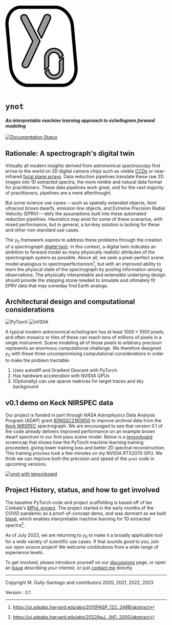 ![ynot](docs/_static/ynot_logo_0p1.svg)

# `ynot`
#### _An interpretable machine learning approach to échellogram forward modeling_

[![Documentation Status](https://readthedocs.org/projects/ynot/badge/?version=latest)](https://ynot.readthedocs.io/en/latest/?badge=latest)

## Rationale: A spectrograph's digital twin

Virtually all modern insights derived from astronomical spectroscopy first arrive to the world on 2D digital camera chips such as visible [CCDs](https://en.wikipedia.org/wiki/Charge-coupled_device) or near-infrared [focal plane arrays](https://en.wikipedia.org/wiki/Staring_array). Data reduction pipelines translate these raw 2D images into 1D extracted spectra, the more nimble and natural data format for practitioners. These data pipelines work great, and for the vast majority of practitioners, pipelines are a mere afterthought.

But some science use cases---such as spatially extended objects, faint ultracool brown dwarfs, emission line objects, and Extreme Precision Radial Velocity (EPRV)---defy the assumptions built into these automated reduction pipelines. Heuristics may exist for some of these scenarios, with mixed performance, but in general, a turnkey solution is lacking for these and other non-standard use cases.

The $y_0$ framework aspires to address these problems through the creation of a _spectrograph [digital twin](https://en.wikipedia.org/wiki/Digital_twin)_. In this context, a digital twin indicates an ambition to forward model as many physically realistic attributes of the spectrograph system as possible. Above all, we seek a pixel-perfect scene model analogous to spectroperfectionism[^1], but with an improved ability to learn the physical state of the spectrograph by pooling information among observations. The physically interpretable and extensible underlying design should provide the stepping stone needed to simulate and ultimately fit EPRV data that may someday find Earth analogs.

[^1]: https://ui.adsabs.harvard.edu/abs/2010PASP..122..248B/abstract

## Architectural design and computational considerations

![PyTorch](https://img.shields.io/badge/PyTorch-%23EE4C2C.svg?style=for-the-badge&logo=PyTorch&logoColor=white)
![nVIDIA](https://img.shields.io/badge/nVIDIA-%2376B900.svg?style=for-the-badge&logo=nVIDIA&logoColor=white)

A typical modern astronomical echellogram has at least $1000 \times 1000$ pixels, and often mosaics or tiles of these can reach tens of millions of pixels in a single instrument. Scene modeling all of those pixels to arbitrary precision represents an enormous computational challenge. We therefore designed $y_0$ with these three uncompromising computational considerations in order to make the problem tractable:

1. Uses autodiff and Gradient Descent with PyTorch
2. Has hardware acceleration with NVIDIA GPUs
3. (Optionally) can use sparse matrices for target traces and sky background

## v0.1 demo on Keck NIRSPEC data

Our project is funded in part through NASA Astrophysics Data Analysis Program (ADAP) grant [80NSSC21K0650](https://www.highergov.com/grant/80NSSC21K0650/) to improve archival data from the [Keck NIRSPEC](https://www2.keck.hawaii.edu/inst/nirspec/) spectrograph. We are encouraged to see that version 0.1 of the code already delivers improved performance on an example brown dwarf spectrum in our first pass scene model. Below is a [tensorboard](https://www.tensorflow.org/tensorboard) screencap that shows how the PyTorch machine learning training proceeded, giving lower training loss and better 2D spectral reconstruction. This training process took a few minutes on my NVIDIA RTX2070 GPU. We think we can improve both the precision and speed of the `ynot` code in upcoming versions.

[![ynot with tensorboard](http://img.youtube.com/vi/mXToHEmq6hM/0.jpg)](http://www.youtube.com/watch?v=mXToHEmq6hM "ynot training demo")

## Project History, status, and how to get involved

The baseline PyTorch code and project scaffolding is based off of Ian Czekala's [MPoL project](https://github.com/iancze/MPoL). The project started in the early months of the COVID pandemic as a proof-of-concept demo, and was dormant as we built [blasé](https://github.com/gully/blase), which enables interpretable machine learning for 1D extracted spectra[^2].

[^2]: https://ui.adsabs.harvard.edu/abs/2022ApJ...941..200G/abstract

As of July 2023, we are returning to $y_0$ to make it a broadly applicable tool for a wide variety of scientific use cases. If that sounds good to you, join our open source project! We welcome contibutions from a wide range of experience levels.

To get involved, please introduce yourself on our [discussions](https://github.com/gully/ynot/discussions/22) page, or open an [Issue](https://github.com/gully/ynot/issues) describing your interest, or just [contact me](http://gully.github.io/) directly.

---

Copyright M. Gully-Santiago and contributors 2020, 2021, 2022, 2023

Version :
0.1
